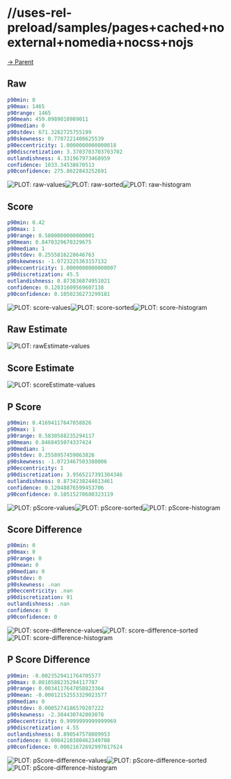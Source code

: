 
# //uses-rel-preload/samples/pages+cached+noexternal+nomedia+nocss+nojs

[→ Parent](../..)


## Raw


```yaml
p90min: 0
p90max: 1465
p90range: 1465
p90mean: 459.0989010989011
p90median: 0
p90stdev: 671.3282725755199
p90skewness: 0.7787221408625539
p90eccentricity: 1.0000000000000018
p90discretization: 3.3703703703703702
outlandishness: 4.331967973468959
confidence: 1033.34538670513
p90confidence: 275.8622843252691

```

![PLOT: raw-values](./raw/values.svg)![PLOT: raw-sorted](./raw/sorted.svg)![PLOT: raw-histogram](./raw/histogram.svg)
## Score


```yaml
p90min: 0.42
p90max: 1
p90range: 0.5800000000000001
p90mean: 0.8470329670329675
p90median: 1
p90stdev: 0.2555816228646763
p90skewness: -1.0723225363157132
p90eccentricity: 1.0000000000000007
p90discretization: 45.5
outlandishness: 0.873836874951021
confidence: 0.12031609569607138
p90confidence: 0.1050236273299181

```

![PLOT: score-values](./score/values.svg)![PLOT: score-sorted](./score/sorted.svg)![PLOT: score-histogram](./score/histogram.svg)
## Raw Estimate

![PLOT: rawEstimate-values](./rawEstimate/values.svg)
## Score Estimate

![PLOT: scoreEstimate-values](./scoreEstimate/values.svg)
## P Score


```yaml
p90min: 0.41694117647058826
p90max: 1
p90range: 0.5830588235294117
p90mean: 0.8468455074337424
p90median: 1
p90stdev: 0.2558957459063826
p90skewness: -1.0723467503380006
p90eccentricity: 1
p90discretization: 3.9565217391304346
outlandishness: 0.8734238244013461
confidence: 0.12048876599453706
p90confidence: 0.10515270680323119

```

![PLOT: pScore-values](./pScore/values.svg)![PLOT: pScore-sorted](./pScore/sorted.svg)![PLOT: pScore-histogram](./pScore/histogram.svg)
## Score Difference


```yaml
p90min: 0
p90max: 0
p90range: 0
p90mean: 0
p90median: 0
p90stdev: 0
p90skewness: .nan
p90eccentricity: .nan
p90discretization: 91
outlandishness: .nan
confidence: 0
p90confidence: 0

```

![PLOT: score-difference-values](./score-difference/values.svg)![PLOT: score-difference-sorted](./score-difference/sorted.svg)![PLOT: score-difference-histogram](./score-difference/histogram.svg)
## P Score Difference


```yaml
p90min: -0.0023529411764705577
p90max: 0.0010588235294117787
p90range: 0.0034117647058823364
p90mean: -0.00012152553329023577
p90median: 0
p90stdev: 0.0005274186570207222
p90skewness: -2.384430742803078
p90eccentricity: 0.9999999999999969
p90discretization: 4.55
outlandishness: 8.890547578089953
confidence: 0.0004210380462349708
p90confidence: 0.00021672692997617624

```

![PLOT: pScore-difference-values](./pScore-difference/values.svg)![PLOT: pScore-difference-sorted](./pScore-difference/sorted.svg)![PLOT: pScore-difference-histogram](./pScore-difference/histogram.svg)
